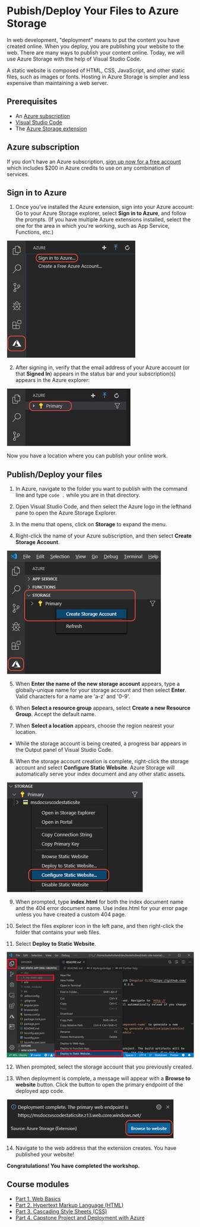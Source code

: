 # Pubish/Deploy Your Files to Azure Storage 

In web development, "deployment" means to put the content you have created online. When you deploy, you are publishing your website to the web. There are many ways to publish your content online. Today, we will use Azure Storage with the help of Visual Studio Code.

A static website is composed of HTML, CSS, JavaScript, and other static files, such as images or fonts. Hosting in Azure Storage is simpler and less expensive than maintaining a web server.

## Prerequisites

* An [Azure subscription](https://azure.microsoft.com/)
* [Visual Studio Code](https://code.visualstudio.com/)
* The [Azure Storage extension](https://marketplace.visualstudio.com/items?itemName=ms-azuretools.vscode-azurestorage)

## Azure subscription

If you don't have an Azure subscription, [sign up now for a free account](https://azure.microsoft.com/en-us/free/) which includes $200 in Azure credits to use on any combination of services.

## Sign in to Azure

1. Once you've installed the Azure extension, sign into your Azure account: Go to your Azure Storage explorer, select **Sign in to Azure**, and follow the prompts. (If you have multiple Azure extensions installed, select the one for the area in which you're working, such as App Service, Functions, etc.)

![Azure Sign-In](../images/azure-sign-in.png)

2. After signing in, verify that the email address of your Azure account (or that **Signed In**) appears in the status bar and your subscription(s) appears in the Azure explorer:

![Azure Sign-In 2](../images/azure-subscription-view.png)

Now you have a location where you can publish your online work.

## Publish/Deploy your files

1. In Azure, navigate to the folder you want to publish with the command line and type `code .` while you are in that directory.

2. Open Visual Studio Code, and then select the Azure logo in the lefthand pane to open the Azure Storage Explorer. 

3. In the menu that opens, click on **Storage** to expand the menu.

4. Right-click the name of your Azure subscription, and then select **Create Storage Account**.

![Create Storage Account Image](../images/create-storage-account.png)

5. When **Enter the name of the new storage account** appears, type a globally-unique name for your storage account and then select **Enter**. 
Valid characters for a name are 'a-z' and '0-9'.

6. When **Select a resource group** appears, select **Create a new Resource Group**. Accept the default name.

7. When **Select a location** appears, choose the region nearest your location.

* While the storage account is being created, a progress bar appears in the Output panel of Visual Studio Code.

8. When the storage account creation is complete, right-click the storage account and select **Configure Static Website**. 
Azure Storage will automatically serve your index document and any other static assets.

![Configure Static Page](../images/configure-static-website.png)

9. When prompted, type **index.html** for both the index document name and the 404 error document name. Use index.html for your error page unless you have created a custom 404 page.

10. Select the files explorer icon in the left pane, and then right-click the folder that contains your web files. 

11. Select **Deploy to Static Website**.

![Deploy Static Image](../images/deploy-build-angular.png)

12. When prompted, select the storage account that you previously created.

13. When deployment is complete, a message will appear with a **Browse to website** button. Click the button to open the primary endpoint of the deployed app code.

![Endpoint Image](../images/deployment-complete.png)

14. Navigate to the web address that the extension creates. You have published your website!

**Congratulations! You have completed the workshop.**

## Course modules

* [Part 1. Web Basics](../Part%201.%20Web%20Basics)
* [Part 2. Hypertext Markup Language (HTML)](../Part%202.%20HTML)
* [Part 3. Cascading Style Sheets (CSS)](../Part%203.%20CSS%20%26%20CSS3)
* [Part 4. Capstone Project and Deployment with Azure](../Part%204.%20%20Capstone%20%2B%20Deployment)
